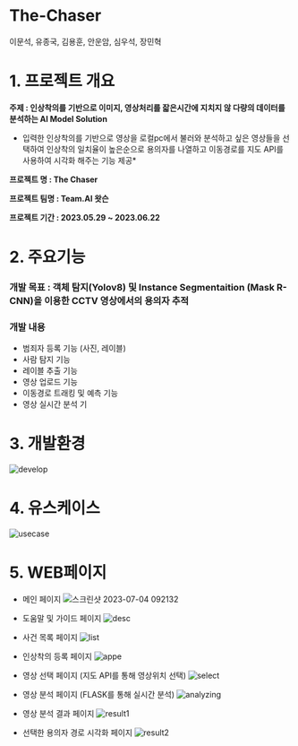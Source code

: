 # The-Chaser
이문석, 유종국, 김용훈, 안운암, 심우석, 장민혁

# 1. 프로젝트 개요
**주제 : 인상착의를 기반으로 이미지, 영상처리를 잛은시간에 지치지 않 다량의 데이터를 분석하는 AI Model Solution**

* 입력한 인상착의를 기반으로 영상을 로컬pc에서 불러와 분석하고 싶은 영상들을 선택하여 인상착의 일치율이 높은순으로 용의자를 나열하고 이동경로를 지도 API를 사용하여 시각화 해주는 기능 제공*


**프로젝트 명 : The Chaser**

**프로젝트 팀명 : Team.AI 왓슨**

**프로젝트 기간 : 2023.05.29 ~ 2023.06.22**


# 2. 주요기능
### 개발 목표 : 객체 탐지(Yolov8) 및 Instance Segmentaition (Mask R-CNN)을 이용한 CCTV 영상에서의 용의자 추적


### 개발 내용 
* 범죄자 등록 기능 (사진, 레이블)
* 사람 탐지 기능
* 레이블 추출 기능
* 영상 업로드 기능
* 이동경로 트래킹 및 예측 기능
* 영상 실시간 분석 기


# 3. 개발환경
![develop](https://github.com/2022-SMHRD-IS-AI3/The-Chaser/assets/125546505/23a1a35d-16c6-47cc-9e1f-80a7942320e6)

# 4. 유스케이스
![usecase](https://github.com/2022-SMHRD-IS-AI3/The-Chaser/assets/125546505/962937bd-2eab-4a40-ba5f-eaa7dd692137)

# 5. WEB페이지
* 메인 페이지
![스크린샷 2023-07-04 092132](https://github.com/2022-SMHRD-IS-AI3/The-Chaser/assets/125546505/5886cfbf-0362-4566-b620-dc882a0eea2f)

* 도움말 및 가이드 페이지
![desc](https://github.com/2022-SMHRD-IS-AI3/The-Chaser/assets/125546505/f8c07fb6-0816-4981-b149-c466681255b9)

* 사건 목록 페이지
![list](https://github.com/2022-SMHRD-IS-AI3/The-Chaser/assets/125546505/455edf25-1f92-4e05-95b3-82a9a7644599)

* 인상착의 등록 페이지
![appe](https://github.com/2022-SMHRD-IS-AI3/The-Chaser/assets/125546505/6dccfbc0-e073-405a-91f4-d342902cd5bb)

* 영상 선택 페이지 (지도 API를 통해 영상위치 선택)
![select](https://github.com/2022-SMHRD-IS-AI3/The-Chaser/assets/125546505/11093a54-e947-4eaa-a33a-feb1747b97f5)
* 영상 분석 페이지 (FLASK를 통해 실시간 분석)
![analyzing](https://github.com/2022-SMHRD-IS-AI3/The-Chaser/assets/125546505/1296e054-f9a9-4716-b1e5-7a07fe66ff82)
* 영상 분석 결과 페이지
![result1](https://github.com/2022-SMHRD-IS-AI3/The-Chaser/assets/125546505/533ab120-f9b8-4339-8fea-74832900030e)
* 선택한 용의자 경로 시각화 페이지
![result2](https://github.com/2022-SMHRD-IS-AI3/The-Chaser/assets/125546505/20ad8661-5db0-44af-965c-c8b04ccbb7d8)
